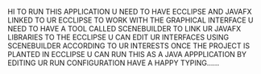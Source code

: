 HI TO RUN THIS APPLICATION U NEED TO HAVE ECCLIPSE AND JAVAFX LINKED TO UR ECCLIPSE TO WORK WITH THE GRAPHICAL INTERFACE U NEED TO HAVE A TOOL CALLED SCENEBUILDER TO LINK UR JAVAFX LIBRARIES TO THE ECCLIPSE U CAN EDIT UR INTERFACES USING SCENEBUILDER ACCORDING TO UR INTERESTS ONCE THE PROJECT IS PLANTED IN ECCLIPSE U CAN RUN THIS AS A JAVA APPPLICATION BY EDITING UR RUN CONFIGURATION HAVE A HAPPY TYPING......
